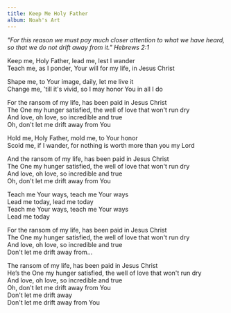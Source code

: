```yaml
---
title: Keep Me Holy Father
album: Noah's Art
---
```

_"For this reason we must pay much closer attention to what we have heard, 
so that we do not drift away from it." Hebrews 2:1_

Keep me, Holy Father, lead me, lest I wander  
Teach me, as I ponder, Your will for my life, in Jesus Christ  

Shape me, to Your image, daily, let me live it  
Change me, 'till it's vivid, so I may honor You in all I do  

For the ransom of my life, has been paid in Jesus Christ  
The One my hunger satisfied, the well of love that won't run dry  
And love, oh love, so incredible and true  
Oh, don't let me drift away from You  

Hold me, Holy Father, mold me, to Your honor  
Scold me, if I wander, for nothing is worth more than you my Lord  

And the ransom of my life, has been paid in Jesus Christ  
The One my hunger satisfied, the well of love that won't run dry  
And love, oh love, so incredible and true  
Oh, don't let me drift away from You  

Teach me Your ways, teach me Your ways  
Lead me today, lead me today  
Teach me Your ways, teach me Your ways  
Lead me today  

For the ransom of my life, has been paid in Jesus Christ  
The One my hunger satisfied, the well of love that won't run dry  
And love, oh love, so incredible and true  
Don't let me drift away from…   

The ransom of my life, has been paid in Jesus Christ  
He’s the One my hunger satisfied, the well of love that won't run dry  
And love, oh love, so incredible and true  
Oh, don't let me drift away from You  
Don't let me drift away   
Don't let me drift away from You  